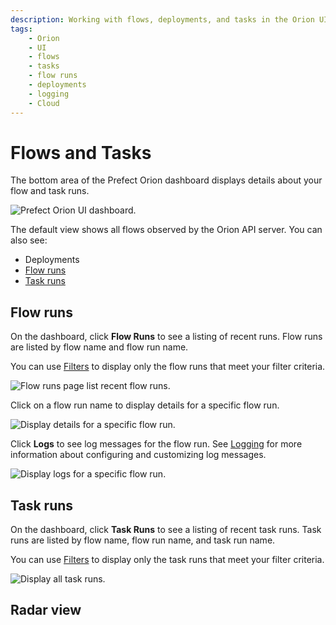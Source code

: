 ```yaml
---
description: Working with flows, deployments, and tasks in the Orion UI.
tags:
    - Orion
    - UI
    - flows
    - tasks
    - flow runs
    - deployments
    - logging
    - Cloud
---
```


# Flows and Tasks

The bottom area of the Prefect Orion dashboard displays details about your flow and task runs.

![Prefect Orion UI dashboard.](/img/ui/orion-dash-details.png)

The default view shows all flows observed by the Orion API server. You can also see:

- Deployments
- [Flow runs](#flow-runs)
- [Task runs](#task-runs)

## Flow runs

On the dashboard, click **Flow Runs** to see a listing of recent runs. Flow runs are listed by flow name and flow run name.

You can use [Filters](/ui/filters/) to display only the flow runs that meet your filter criteria.

![Flow runs page list recent flow runs.](/img/ui/orion-flow-runs.png)

Click on a flow run name to display details for a specific flow run. 

![Display details for a specific flow run.](/img/ui/orion-flow-run-details.png)

Click **Logs** to see log messages for the flow run. See [Logging](/concepts/logs/) for more information about configuring and customizing log messages.

![Display logs for a specific flow run.](/img/ui/orion-flow-run-logs.png)

## Task runs

On the dashboard, click **Task Runs** to see a listing of recent task runs. Task runs are listed by flow name, flow run name, and task run name.

You can use [Filters](/ui/filters/) to display only the task runs that meet your filter criteria.

![Display all task runs.](/img/ui/orion-task-runs.png)

## Radar view

